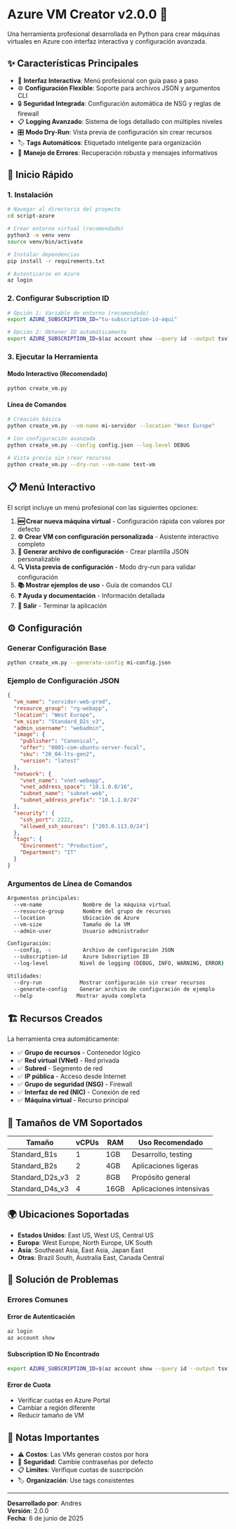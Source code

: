 # Azure VM Creator v2.0.0 🚀

Una herramienta profesional desarrollada en Python para crear máquinas virtuales en Azure con interfaz interactiva y configuración avanzada.

## ✨ Características Principales

- 🎯 **Interfaz Interactiva**: Menú profesional con guía paso a paso
- ⚙️ **Configuración Flexible**: Soporte para archivos JSON y argumentos CLI
- 🔒 **Seguridad Integrada**: Configuración automática de NSG y reglas de firewall
- 📋 **Logging Avanzado**: Sistema de logs detallado con múltiples niveles
- 🎛️ **Modo Dry-Run**: Vista previa de configuración sin crear recursos
- 🏷️ **Tags Automáticos**: Etiquetado inteligente para organización
- 🔄 **Manejo de Errores**: Recuperación robusta y mensajes informativos

## 🚀 Inicio Rápido

### 1. Instalación

```bash
# Navegar al directorio del proyecto
cd script-azure

# Crear entorno virtual (recomendado)
python3 -m venv venv
source venv/bin/activate

# Instalar dependencias
pip install -r requirements.txt

# Autenticarse en Azure
az login
```

### 2. Configurar Subscription ID

```bash
# Opción 1: Variable de entorno (recomendado)
export AZURE_SUBSCRIPTION_ID="tu-subscription-id-aqui"

# Opción 2: Obtener ID automáticamente
export AZURE_SUBSCRIPTION_ID=$(az account show --query id --output tsv)
```

### 3. Ejecutar la Herramienta

#### Modo Interactivo (Recomendado)
```bash
python create_vm.py
```

#### Línea de Comandos
```bash
# Creación básica
python create_vm.py --vm-name mi-servidor --location "West Europe"

# Con configuración avanzada
python create_vm.py --config config.json --log-level DEBUG

# Vista previa sin crear recursos
python create_vm.py --dry-run --vm-name test-vm
```

## 📋 Menú Interactivo

El script incluye un menú profesional con las siguientes opciones:

1. **🆕 Crear nueva máquina virtual** - Configuración rápida con valores por defecto
2. **⚙️ Crear VM con configuración personalizada** - Asistente interactivo completo
3. **📄 Generar archivo de configuración** - Crear plantilla JSON personalizable
4. **🔍 Vista previa de configuración** - Modo dry-run para validar configuración
5. **📚 Mostrar ejemplos de uso** - Guía de comandos CLI
6. **❓ Ayuda y documentación** - Información detallada
7. **🚪 Salir** - Terminar la aplicación

## ⚙️ Configuración

### Generar Configuración Base

```bash
python create_vm.py --generate-config mi-config.json
```

### Ejemplo de Configuración JSON

```json
{
  "vm_name": "servidor-web-prod",
  "resource_group": "rg-webapp",
  "location": "West Europe",
  "vm_size": "Standard_D2s_v3",
  "admin_username": "webadmin",
  "image": {
    "publisher": "Canonical",
    "offer": "0001-com-ubuntu-server-focal",
    "sku": "20_04-lts-gen2",
    "version": "latest"
  },
  "network": {
    "vnet_name": "vnet-webapp",
    "vnet_address_space": "10.1.0.0/16",
    "subnet_name": "subnet-web",
    "subnet_address_prefix": "10.1.1.0/24"
  },
  "security": {
    "ssh_port": 2222,
    "allowed_ssh_sources": ["203.0.113.0/24"]
  },
  "tags": {
    "Environment": "Production",
    "Department": "IT"
  }
}
```

### Argumentos de Línea de Comandos

```bash
Argumentos principales:
  --vm-name             Nombre de la máquina virtual
  --resource-group      Nombre del grupo de recursos
  --location            Ubicación de Azure
  --vm-size             Tamaño de la VM
  --admin-user          Usuario administrador

Configuración:
  --config, -c          Archivo de configuración JSON
  --subscription-id     Azure Subscription ID
  --log-level          Nivel de logging (DEBUG, INFO, WARNING, ERROR)

Utilidades:
  --dry-run            Mostrar configuración sin crear recursos
  --generate-config    Generar archivo de configuración de ejemplo
  --help              Mostrar ayuda completa
```

## 🏗️ Recursos Creados

La herramienta crea automáticamente:

- ✅ **Grupo de recursos** - Contenedor lógico
- ✅ **Red virtual (VNet)** - Red privada
- ✅ **Subred** - Segmento de red
- ✅ **IP pública** - Acceso desde Internet
- ✅ **Grupo de seguridad (NSG)** - Firewall
- ✅ **Interfaz de red (NIC)** - Conexión de red
- ✅ **Máquina virtual** - Recurso principal

## 🔧 Tamaños de VM Soportados

| Tamaño | vCPUs | RAM | Uso Recomendado |
|--------|-------|-----|-----------------|
| Standard_B1s | 1 | 1GB | Desarrollo, testing |
| Standard_B2s | 2 | 4GB | Aplicaciones ligeras |
| Standard_D2s_v3 | 2 | 8GB | Propósito general |
| Standard_D4s_v3 | 4 | 16GB | Aplicaciones intensivas |

## 🌍 Ubicaciones Soportadas

- **Estados Unidos**: East US, West US, Central US
- **Europa**: West Europe, North Europe, UK South
- **Asia**: Southeast Asia, East Asia, Japan East
- **Otras**: Brazil South, Australia East, Canada Central

## 🚨 Solución de Problemas

### Errores Comunes

#### Error de Autenticación
```bash
az login
az account show
```

#### Subscription ID No Encontrado
```bash
export AZURE_SUBSCRIPTION_ID=$(az account show --query id --output tsv)
```

#### Error de Cuota
- Verificar cuotas en Azure Portal
- Cambiar a región diferente
- Reducir tamaño de VM

## 📝 Notas Importantes

- ⚠️ **Costos**: Las VMs generan costos por hora
- 🔐 **Seguridad**: Cambie contraseñas por defecto
- 📋 **Límites**: Verifique cuotas de suscripción
- 🏷️ **Organización**: Use tags consistentes

---

**Desarrollado por**: Andres  
**Versión**: 2.0.0  
**Fecha**: 6 de junio de 2025
